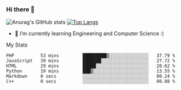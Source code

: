 ### Hi there 👋

![Anurag's GitHub stats](https://github-readme-stats.vercel.app/api?username=MatteoIorio11&show_icons=true&theme=dark) 
[![Top Langs](https://github-readme-stats.vercel.app/api/top-langs/?username=MatteoIorio11&theme=dark)](https://github.com/MatteoIorio11/github-readme-stats)

- 🌱 I’m currently learning Engineering and Computer Science :)

<!--
**MatteoIorio11/MatteoIorio11** is a ✨ _special_ ✨ repository because its `README.md` (this file) appears on your GitHub profile.

Here are some ideas to get you started:

- 🔭 I’m currently working on ...
- 🌱 I’m currently learning ...
- 👯 I’m looking to collaborate on ...
- 🤔 I’m looking for help with ...
- 💬 Ask me about ...
- 📫 How to reach me: ...
- 😄 Pronouns: ...
- ⚡ Fun fact: ...
-->
My Stats
<!--START_SECTION:waka-->

```text
PHP          53 mins         █████████▒░░░░░░░░░░░░░░░   37.79 %
JavaScript   39 mins         ███████░░░░░░░░░░░░░░░░░░   27.72 %
HTML         29 mins         █████░░░░░░░░░░░░░░░░░░░░   20.62 %
Python       19 mins         ███▒░░░░░░░░░░░░░░░░░░░░░   13.55 %
Markdown     0 secs          ░░░░░░░░░░░░░░░░░░░░░░░░░   00.24 %
C++          0 secs          ░░░░░░░░░░░░░░░░░░░░░░░░░   00.08 %
```

<!--END_SECTION:waka-->
